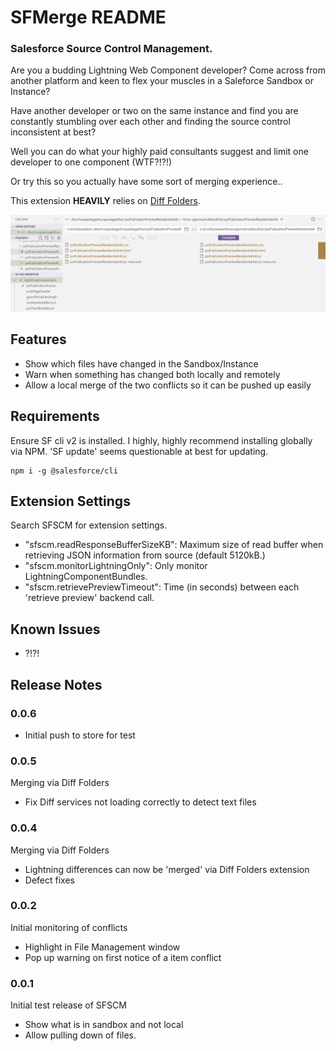 # SFMerge README

### Salesforce Source Control Management.

Are you a budding Lightning Web Component developer?  Come across from another platform and keen to flex your muscles in
a Saleforce Sandbox or Instance?

Have another developer or two on the same instance and find you are constantly stumbling over each other and finding the 
source control inconsistent at best?

Well you can do what your highly paid consultants suggest and limit one developer to one component (WTF?!?!)

Or try this so you actually have some sort of merging experience..

This extension **HEAVILY** relies on [Diff Folders](https://marketplace.visualstudio.com/items?itemName=L13RARY.l13-diff).

![Pic of SFMerge in action](/media/screenshot.png)

## Features

* Show which files have changed in the Sandbox/Instance
* Warn when something has changed both locally and remotely
* Allow a local merge of the two conflicts so it can be pushed up easily
 
## Requirements

Ensure SF cli v2 is installed.  I highly, highly recommend installing globally via NPM.  'SF update' seems questionable at best for updating.  

```
npm i -g @salesforce/cli
```
## Extension Settings

Search SFSCM for extension settings.
* "sfscm.readResponseBufferSizeKB": Maximum size of read buffer when retrieving JSON information from source (default 5120kB.)
* "sfscm.monitorLightningOnly": Only monitor LightningComponentBundles.
* "sfscm.retrievePreviewTimeout": Time (in seconds) between each 'retrieve preview' backend call.

## Known Issues

- ?!?!

## Release Notes

### 0.0.6 

* Initial push to store for test

### 0.0.5 

Merging via Diff Folders
* Fix Diff services not loading correctly to detect text files

### 0.0.4 

Merging via Diff Folders
* Lightning differences can now be 'merged' via Diff Folders extension
* Defect fixes

### 0.0.2 

Initial monitoring of conflicts
* Highlight in File Management window
* Pop up warning on first notice of a item conflict

### 0.0.1

Initial test release of SFSCM
* Show what is in sandbox and not local
* Allow pulling down of files.
